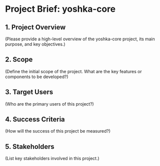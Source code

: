 # Project Brief: yoshka-core

## 1. Project Overview
(Please provide a high-level overview of the yoshka-core project, its main purpose, and key objectives.)

## 2. Scope
(Define the initial scope of the project. What are the key features or components to be developed?)

## 3. Target Users
(Who are the primary users of this project?)

## 4. Success Criteria
(How will the success of this project be measured?)

## 5. Stakeholders
(List key stakeholders involved in this project.)
